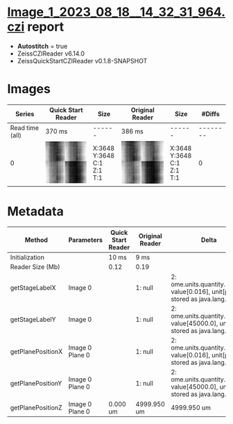 # [Image_1_2023_08_18__14_32_31_964.czi](https://zenodo.org/record/8263451/files/Image_1_2023_08_18__14_32_31_964.czi) report
 - **Autostitch** = true
 - ZeissCZIReader v6.14.0
 - ZeissQuickStartCZIReader v0.1.8-SNAPSHOT

# Images 

| Series            | Quick Start Reader | Size | Original Reader | Size | #Diffs |
|-------------------|--------------------|------|-----------------|------|--------|
| Read time (all)   |370 ms|------|386 ms|------|--------|
|0|![Image_1_2023_08_18__14_32_31_964.quick_true.flat_true.stitch_true.series_0.jpg](Image_1_2023_08_18__14_32_31_964/Image_1_2023_08_18__14_32_31_964.quick_true.flat_true.stitch_true.series_0.jpg)|X:3648<br>Y:3648<br>C:1<br>Z:1<br>T:1|![Image_1_2023_08_18__14_32_31_964.quick_false.flat_true.stitch_true.series_0.jpg](Image_1_2023_08_18__14_32_31_964/Image_1_2023_08_18__14_32_31_964.quick_false.flat_true.stitch_true.series_0.jpg)|X:3648<br>Y:3648<br>C:1<br>Z:1<br>T:1|0|

# Metadata

|  Method            | Parameters       | Quick Start Reader | Original Reader | Delta  |
| -------------------|------------------|--------------------|-----------------|------- |
| Initialization     |                  |10 ms|9 ms|        |
| Reader Size (Mb)     |                  |0.12|0.19|        |
| getStageLabelX| Image 0 | | 1: null| 2: ome.units.quantity.Length: value[0.016], unit[µm] stored as java.lang.Double |
| getStageLabelY| Image 0 | | 1: null| 2: ome.units.quantity.Length: value[45000.0], unit[µm] stored as java.lang.Double |
| getPlanePositionX| Image 0 Plane 0 | | 1: null| 2: ome.units.quantity.Length: value[0.016], unit[µm] stored as java.lang.Double |
| getPlanePositionY| Image 0 Plane 0 | | 1: null| 2: ome.units.quantity.Length: value[45000.0], unit[µm] stored as java.lang.Double |
| getPlanePositionZ| Image 0 Plane 0 | 0.000 um | 4999.950 um | 4999.950 um |
